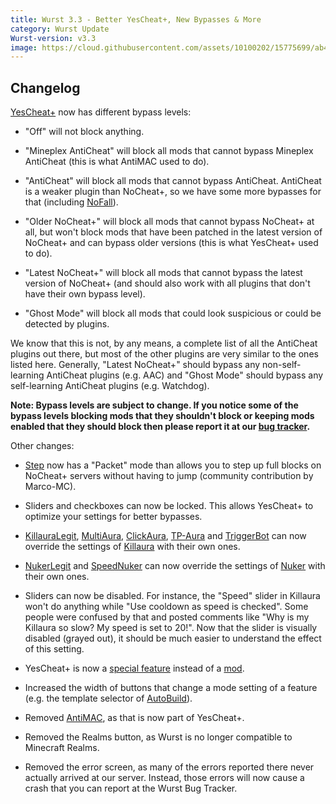 ```yaml
---
title: Wurst 3.3 - Better YesCheat+, New Bypasses & More
category: Wurst Update
Wurst-version: v3.3
image: https://cloud.githubusercontent.com/assets/10100202/15775699/ab4b4c8c-2983-11e6-874d-0d24749d66c2.jpg
---
```

## Changelog

[YesCheat+](/wiki/Special_Features/YesCheat/) now has different bypass levels:

- "Off" will not block anything.

- "Mineplex AntiCheat" will block all mods that cannot bypass Mineplex AntiCheat (this is what AntiMAC used to do).

- "AntiCheat" will block all mods that cannot bypass AntiCheat. AntiCheat is a weaker plugin than NoCheat+, so we have some more bypasses for that (including [NoFall](/wiki/Mods/NoFall/)).

- "Older NoCheat+" will block all mods that cannot bypass NoCheat+ at all, but won't block mods that have been patched in the latest version of NoCheat+ and can bypass older versions (this is what YesCheat+ used to do).

- "Latest NoCheat+" will block all mods that cannot bypass the latest version of NoCheat+ (and should also work with all plugins that don't have their own bypass level).

- "Ghost Mode" will block all mods that could look suspicious or could be detected by plugins.

We know that this is not, by any means, a complete list of all the AntiCheat plugins out there, but most of the other plugins are very similar to the ones listed here. Generally, "Latest NoCheat+" should bypass any non-self-learning AntiCheat plugins (e.g. AAC) and "Ghost Mode" should bypass any self-learning AntiCheat plugins (e.g. Watchdog).

**Note: Bypass levels are subject to change. If you notice some of the bypass levels blocking mods that they shouldn't block or keeping mods enabled that they should block then please report it at our [bug tracker](/bugs/).**

<!--read more-->

Other changes:

- [Step](/wiki/Mods/Step/) now has a "Packet" mode than allows you to step up full blocks on NoCheat+ servers without having to jump (community contribution by Marco-MC).

- Sliders and checkboxes can now be locked. This allows YesCheat+ to optimize your settings for better bypasses.

- [KillauraLegit](/wiki/Mods/KillauraLegit/), [MultiAura](/wiki/Mods/MultiAura/), [ClickAura](/wiki/Mods/ClickAura/), [TP-Aura](/wiki/Mods/TP-Aura/) and [TriggerBot](/wiki/Mods/TriggerBot/) can now override the settings of [Killaura](/wiki/Mods/Killaura/) with their own ones.

- [NukerLegit](/wiki/Mods/NukerLegit/) and [SpeedNuker](/wiki/Mods/SpeedNuker/) can now override the settings of [Nuker](/wiki/Mods/Nuker/) with their own ones.

- Sliders can now be disabled. For instance, the "Speed" slider in Killaura won't do anything while "Use cooldown as speed is checked". Some people were confused by that and posted comments like "Why is my Killaura so slow? My speed is set to 20!". Now that the slider is visually disabled (grayed out), it should be much easier to understand the effect of this setting.

- YesCheat+ is now a [special feature](/wiki/Special_Features/) instead of a [mod](/wiki/Mods/).

- Increased the width of buttons that change a mode setting of a feature (e.g. the template selector of [AutoBuild](/wiki/Mods/AutoBuild/)).

- Removed [AntiMAC](/wiki/Mods/AntiMAC/), as that is now part of YesCheat+.

- Removed the Realms button, as Wurst is no longer compatible to Minecraft Realms.

- Removed the error screen, as many of the errors reported there never actually arrived at our server. Instead, those errors will now cause a crash that you can report at the Wurst Bug Tracker.
